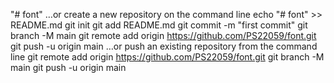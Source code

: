 "# font" 
…or create a new repository on the command line
echo "# font" >> README.md
git init
git add README.md
git commit -m "first commit"
git branch -M main
git remote add origin https://github.com/PS22059/font.git
git push -u origin main
…or push an existing repository from the command line
git remote add origin https://github.com/PS22059/font.git
git branch -M main
git push -u origin main